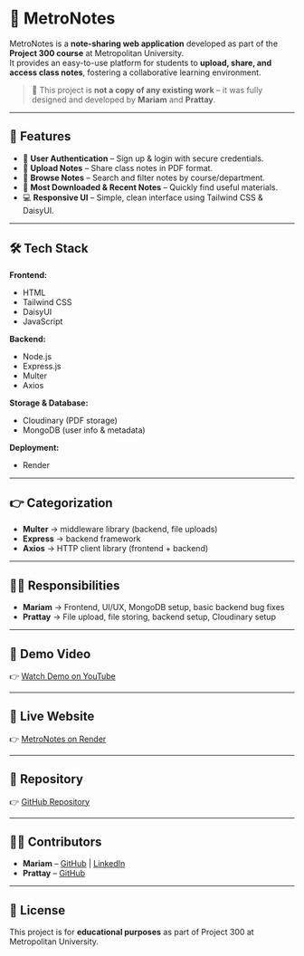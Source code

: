 # 📘 MetroNotes

MetroNotes is a **note-sharing web application** developed as part of the **Project 300 course** at Metropolitan University.  
It provides an easy-to-use platform for students to **upload, share, and access class notes**, fostering a collaborative learning environment.  

> 📝 This project is **not a copy of any existing work** – it was fully designed and developed by **Mariam** and **Prattay**.

---

## 🚀 Features
- 👥 **User Authentication** – Sign up & login with secure credentials.  
- 📂 **Upload Notes** – Share class notes in PDF format.  
- 🔎 **Browse Notes** – Search and filter notes by course/department.  
- 📑 **Most Downloaded & Recent Notes** – Quickly find useful materials.  
- 💻 **Responsive UI** – Simple, clean interface using Tailwind CSS & DaisyUI.  

---

## 🛠 Tech Stack

**Frontend:**  
- HTML  
- Tailwind CSS  
- DaisyUI  
- JavaScript  

**Backend:**  
- Node.js  
- Express.js  
- Multer  
- Axios  

**Storage & Database:**  
- Cloudinary (PDF storage)  
- MongoDB (user info & metadata)  

**Deployment:**  
- Render  

---

## 👉 Categorization
- **Multer** → middleware library (backend, file uploads)  
- **Express** → backend framework  
- **Axios** → HTTP client library (frontend + backend)  

---

## 👩‍💻 Responsibilities
- **Mariam** → Frontend, UI/UX, MongoDB setup, basic backend bug fixes  
- **Prattay** → File upload, file storing, backend setup, Cloudinary setup  

---

## 🎥 Demo Video  
👉 [Watch Demo on YouTube](https://youtu.be/P8VTc6fmDIM)  

---

## 🔗 Live Website  
👉 [MetroNotes on Render](https://metronotes-6oe8.onrender.com/)  

---

## 📂 Repository  
👉 [GitHub Repository](https://github.com/findmariammariaa/MetroNotes)  

---

## 👩‍💻 Contributors  
- **Mariam** – [GitHub](https://github.com/findmariammariaa) | [LinkedIn](https://www.linkedin.com/in/findmariammariaa/)  
- **Prattay** – [GitHub](https://github.com/Prattaymu10)  

---

## 📜 License  
This project is for **educational purposes** as part of Project 300 at Metropolitan University.  
